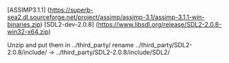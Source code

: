 [ASSIMP3.1.1] (https://superb-sea2.dl.sourceforge.net/project/assimp/assimp-3.1/assimp-3.1.1-win-binaries.zip)
[SDL2-dev-2.0.8] (https://www.libsdl.org/release/SDL2-2.0.8-win32-x64.zip)

Unzip and put them in ../third_party/
rename ../third_party/SDL2-2.0.8/include/ -> ../third_party/SDL2-2.0.8/include/SDL2/
